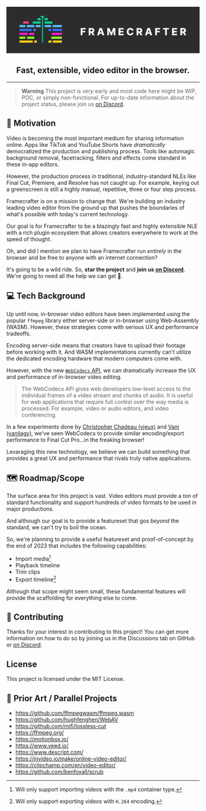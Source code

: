 ![framecrafter-logo-banner](./logos/framecrafter-logo-text.png)

<h2 align="center">
Fast, extensible, video editor in the browser.
</h2>

---

> **Warning**
> This project is _very_ early and most code here might be WIP, POC, or simply non-functional. For up-to-date information about the project status, please join us [on Discord](https://discord.gg/HtHcnA3tT9).

## 🤔 Motivation

Video is becoming the most important medium for sharing information online. Apps like TikTok and YouTube Shorts have _dramatically_ democratized the production and publishing process. Tools like automagic background removal, facetracking, filters and effects come standard in these in-app editors.

However, the production process in traditional, industry-standard NLEs like Final Cut, Premiere, and Resolve has not caught up. For example, keying out a greenscreen is still a highly manual, repetitive, three or four step process.

Framecrafter is on a mission to change that. We're building an industry leading video editor from the ground up that pushes the boundaries of what's possible with today's current technology.

Our goal is for Framecrafter to be a blazingly fast and highly extensible NLE with a rich plugin ecosystem that allows creators everywhere to work at the speed of thought.

Oh, and did I mention we plan to have Framecrafter run _entirely_ in the browser and be free to anyone with an internet connection?

It's going to be a wild ride. So, **star the project** and **join us [on Discord](https://discord.gg/HtHcnA3tT9)**. We're going to need all the help we can get 💪.

## 💻 Tech Background

Up until now, in-browser video editors have been implemented using the popular `ffmpeg` library either server-side or in-browser using Web-Assembly (WASM). However, these strategies come with serious UX and performance tradeoffs.

Encoding server-side means that creators have to upload their footage before working with it. And WASM implementations currently can't utilize the dedicated encoding hardware that modern computers come with.

However, with the new [`WebCodecs` API](https://developer.mozilla.org/en-US/docs/Web/API/WebCodecs_API), we can dramatically increase the UX and performance of in-browser video editing.

> The WebCodecs API gives web developers low-level access to the individual frames of a video stream and chunks of audio. It is useful for web applications that require full control over the way media is processed. For example, video or audio editors, and video conferencing.

In a few experiments done by [Christopher Chadeau (vjeux)](https://github.com/vjeux/mp4-h264-re-encode) and [Vani (vanilagy)](https://github.com/Vanilagy/mp4-muxer), we've seen WebCodecs to provide similar encoding/export performance to Final Cut Pro...in the freaking browser!

Levaraging this new technology, we believe we can build something that provides a great UX and performance that rivals truly native applications.

## 🗺️ Roadmap/Scope

The surface area for this project is vast. Video editors must provide a _ton_ of standard functionality and support hundreds of video formats to be used in major productions.

And although our goal is to provide a featureset that gos _beyond_ the standard, we can't try to boil the ocean.

So, we're planning to provide a useful featureset and proof-of-concept by the end of 2023 that includes the following capabilities:

- Import media[^1]
- Playback timeline
- Trim clips
- Export timeline[^2]

[^1]: Will only support importing videos with the `.mp4` container type.
[^2]: Will only support exporting videos with `H.264` encoding.

Although that scope might seem small, these fundamental features will provide the scaffolding for everything else to come.

## 🙌 Contributing

Thanks for your interest in contributing to this project! You can get more information on how to do so by joining us in the Discussions tab on GitHub or [on Discord](https://discord.gg/HtHcnA3tT9).

## License

This project is licensed under the MIT License.

## 🙏 Prior Art / Parallel Projects

- https://github.com/ffmpegwasm/ffmpeg.wasm
- https://github.com/hughfenghen/WebAV
- https://github.com/mifi/lossless-cut
- https://ffmpeg.org/
- https://motionbox.io/
- https://www.veed.io/
- https://www.descript.com/
- https://invideo.io/make/online-video-editor/
- https://clipchamp.com/en/video-editor/
- https://github.com/benfoxall/scrub
